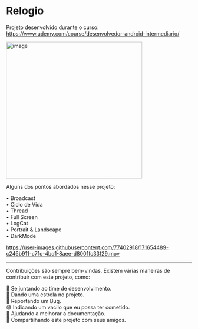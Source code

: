 # Relogio

Projeto desenvolvido durante o curso: https://www.udemy.com/course/desenvolvedor-android-intermediario/

<img width="369" alt="image" src="https://user-images.githubusercontent.com/77402918/171654693-9bbb8f1e-b7a9-4579-8035-bb61d4528155.png">

Alguns dos pontos abordados nesse projeto:

•	Broadcast<br/>
•	Ciclo de Vida<br/>
•	Thread<br/>
•	Full Screen<br/>
•	LogCat<br/>
•	Portrait & Landscape<br/>
•	DarkMode<br/>

https://user-images.githubusercontent.com/77402918/171654489-c246b911-c71c-4bd1-8aee-d8001fc33f29.mov

_____________________________________________________________________________________________________________________________

Contribuições são sempre bem-vindas. Existem várias maneiras de contribuir com este projeto, como:

💪 Se juntando ao time de desenvolvimento.<br/>
🌟 Dando uma estrela no projeto. <br/>
🐛 Reportando um Bug. <br/>
😅 Indicando um vacilo que eu possa ter cometido. <br/>
📄 Ajudando a melhorar a documentação. <br/>
🚀 Compartilhando este projeto com seus amigos.<br/>
